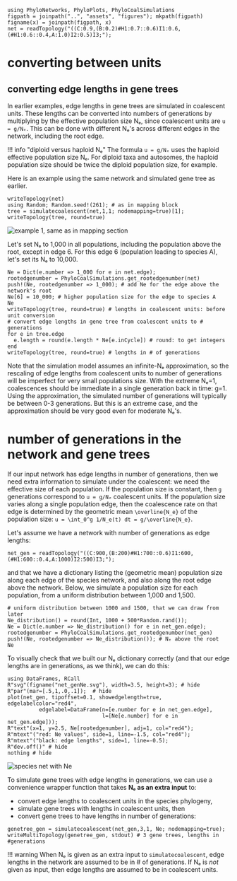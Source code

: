 ```@setup converting
using PhyloNetworks, PhyloPlots, PhyloCoalSimulations
figpath = joinpath("..", "assets", "figures"); mkpath(figpath)
figname(x) = joinpath(figpath, x)
net = readTopology("((C:0.9,(B:0.2)#H1:0.7::0.6)I1:0.6,(#H1:0.6::0.4,A:1.0)I2:0.5)I3;");
```

# converting between units

## converting edge lengths in gene trees

In earlier examples, edge lengths in gene trees are simulated in coalescent units.
These lengths can be converted into numbers of generations by multiplying by
the effective population size Nₑ, since coalescent units are `u = g/Nₑ`.
This can be done with different Nₑ's across different edges in the network,
including the root edge.

!!! info "diploid versus haploid Nₑ"
    The formula `u = g/Nₑ` uses the haploid effective population size Nₑ.
    For diploid taxa and autosomes, the haploid population size should be twice
    the diploid population size, for example.

Here is an example using the same network and simulated gene tree as earlier.
```@repl converting
writeTopology(net)
using Random; Random.seed!(261); # as in mapping block
tree = simulatecoalescent(net,1,1; nodemapping=true)[1];
writeTopology(tree, round=true)
```
![example 1, same as in mapping section](../assets/figures/genetree_example1.svg)

Let's set Nₑ to 1,000 in all populations, including the population above the root,
except in edge 6. For this edge 6 (population leading to species A),
let's set its Nₑ to 10,000.

```@repl converting
Ne = Dict(e.number => 1_000 for e in net.edge);
rootedgenumber = PhyloCoalSimulations.get_rootedgenumber(net)
push!(Ne, rootedgenumber => 1_000); # add Ne for the edge above the network's root
Ne[6] = 10_000; # higher population size for the edge to species A
Ne
writeTopology(tree, round=true) # lengths in coalescent units: before unit conversion
# convert edge lengths in gene tree from coalescent units to # generations
for e in tree.edge
  e.length = round(e.length * Ne[e.inCycle]) # round: to get integers
end
writeTopology(tree, round=true) # lengths in # of generations
```

Note that the simulation model assumes an infinite-Nₑ approximation,
so the rescaling of edge lengths from coalescent units to number of generations
will be imperfect for very small populations size. With the extreme Nₑ=1,
coalescences should be immediate in a single generation back in time: g=1.
Using the approximation, the simulated number of generations will typically be
between 0-3 generations. But this is an extreme case, and the approximation
should be very good even for moderate Nₑ's.

# number of generations in the network and gene trees

If our input network has edge lengths in number of generations,
then we need extra information to simulate under the coalescent:
we need the effective size of each population. If the population
size is constant, then `g` generations correspond to `u = g/Nₑ`
coalescent units. If the population size varies along a single population edge,
then the coalescence rate on that edge is determined by the geometric mean
``\overline{N_e}`` of the population size:
``u = \int_0^g 1/N_e(t) dt = g/\overline{N_e}``.

Let's assume we have a network with number of generations as edge lengths:
```@repl converting
net_gen = readTopology("((C:900,(B:200)#H1:700::0.6)I1:600,(#H1:600::0.4,A:1000)I2:500)I3;");
```
and that we have a dictionary listing the (geometric mean) population
size along each edge of the species network, and also along the root edge
above the network. Below, we simulate a population size for each population,
from a uniform distribution between 1,000 and 1,500.

```@repl converting
# uniform distribution between 1000 and 1500, that we can draw from later
Ne_distribution() = round(Int, 1000 + 500*Random.rand());
Ne = Dict(e.number => Ne_distribution() for e in net_gen.edge);
rootedgenumber = PhyloCoalSimulations.get_rootedgenumber(net_gen)
push!(Ne, rootedgenumber => Ne_distribution()); # Nₑ above the root
Ne
```

To visually check that we built our Nₑ dictionary correctly
(and that our edge lengths are in generations, as we think),
we can do this:

```@example converting
using DataFrames, RCall
R"svg"(figname("net_genNe.svg"), width=3.5, height=3); # hide
R"par"(mar=[.5,1,.0,.1]);  # hide
plot(net_gen, tipoffset=0.1, showedgelength=true, edgelabelcolor="red4",
          edgelabel=DataFrame(n=[e.number for e in net_gen.edge],
                              l=[Ne[e.number] for e in net_gen.edge]));
R"text"(x=1, y=2.5, Ne[rootedgenumber], adj=1, col="red4");
R"mtext"("red: Ne values", side=1, line=-1.5, col="red4");
R"mtext"("black: edge lengths", side=1, line=-0.5);
R"dev.off()" # hide
nothing # hide
```
![species net with Ne](../assets/figures/net_genNe.svg)

To simulate gene trees with edge lengths in generations, we can use a
convenience wrapper function that takes **Nₑ as an extra input** to:
- convert edge lengths to coalescent units in the species phylogeny,
- simulate gene trees with lengths in coalescent units, then
- convert gene trees to have lengths in number of generations:

```@repl converting
genetree_gen = simulatecoalescent(net_gen,3,1, Ne; nodemapping=true);
writeMultiTopology(genetree_gen, stdout) # 3 gene trees, lengths in #generations
```

!!! warning
    When Nₑ is given as an extra input to `simulatecoalescent`,
    edge lengths in the network are assumed to be in # of generations.
    If Nₑ is *not* given as input, then edge lengths are assumed to be
    in coalescent units.
